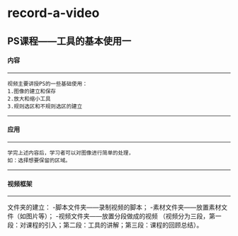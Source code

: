 # record-a-video
## PS课程——工具的基本使用一

#### 内容
-----------------------------------------------
    视频主要讲授PS的一些基础使用：
    1.图像的建立和保存
    2.放大和缩小工具
    3.规则选区和不规则选区的建立
-------------------------------------------------
#### 应用
***
    学完上述内容后，学习者可以对图像进行简单的处理，
    如：选择想要保留的区域。
    
*** 
#### 视频框架
***

文件夹的建立：
 -脚本文件夹——录制视频的脚本；
 -素材文件夹——放置素材文件（如图片等）；
 -视频文件夹——放置分段做成的视频
（视频分为三段，第一段：对课程的引入；第二段：工具的讲解；第三段：课程的回顾总结）。

